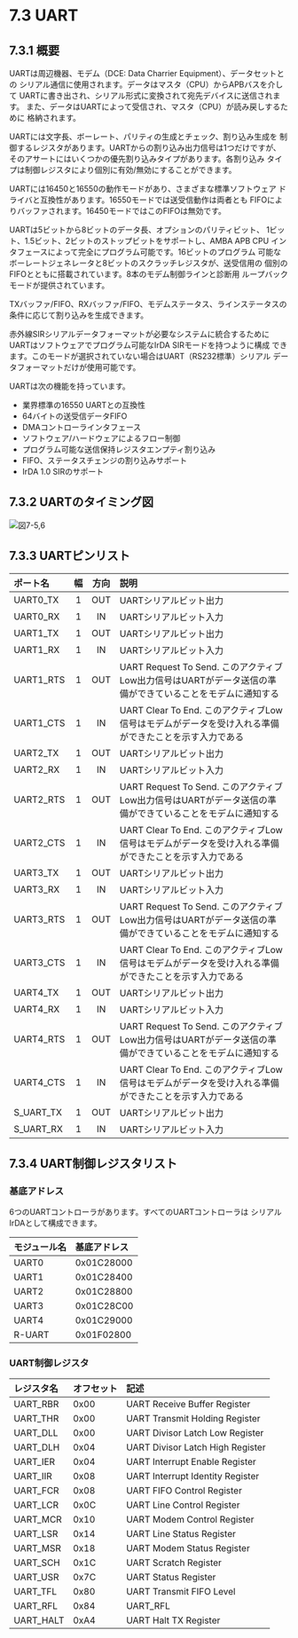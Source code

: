 # 7.3 UART

## 7.3.1 概要

UARTは周辺機器、モデム（DCE: Data Charrier Equipment）、データセットとの
シリアル通信に使用されます。データはマスタ（CPU）からAPBバスを介して
UARTに書き出され、シリアル形式に変換されて宛先デバイスに送信されます。
また、データはUARTによって受信され、マスタ（CPU）が読み戻しするために
格納されます。

UARTには文字長、ボーレート、パリティの生成とチェック、割り込み生成を
制御するレジスタがあります。UARTからの割り込み出力信号は1つだけですが、
そのアサートにはいくつかの優先割り込みタイプがあります。各割り込み
タイプは制御レジスタにより個別に有効/無効にすることができます。

UARTには16450と16550の動作モードがあり、さまざまな標準ソフトウェア
ドライバと互換性があります。16550モードでは送受信動作は両者とも
FIFOによりバッファされます。16450モードではこのFIFOは無効です。

UARTは5ビットから8ビットのデータ長、オプションのパリティビット、
1ビット、1.5ビット、2ビットのストップビットをサポートし、AMBA APB CPU
インタフェースによって完全にプログラム可能です。16ビットのプログラム
可能なボーレートジェネレータと8ビットのスクラッチレジスタが、送受信用の
個別のFIFOとともに搭載されています。8本のモデム制御ラインと診断用
ループバックモードが提供されています。

TXバッファ/FIFO、RXバッファ/FIFO、モデムステータス、ラインステータスの
条件に応じて割り込みを生成できます。

赤外線SIRシリアルデータフォーマットが必要なシステムに統合するために
UARTはソフトウェアでプログラム可能なIrDA SIRモードを持つように構成
できます。このモードが選択されていない場合はUART（RS232標準）シリアル
データフォーマットだけが使用可能です。

UARTは次の機能を持っています。

- 業界標準の16550 UARTとの互換性
- 64バイトの送受信データFIFO
- DMAコントローラインタフェース
- ソフトウェア/ハードウェアによるフロー制御
- プログラム可能な送信保持レジスタエンプティ割り込み
- FIFO、ステータスチェンジの割り込みサポート
- IrDA 1.0 SIRのサポート

## 7.3.2 UARTのタイミング図

![図7-5,6](img/fig-7.fig7-5.6.png)

## 7.3.3 UARTピンリスト

| ポート名 | 幅 | 方向 | 説明 |
|:---------|:--:|:----:|:-----|
| UART0_TX | 1 | OUT | UARTシリアルビット出力 |
| UART0_RX | 1 | IN | UARTシリアルビット入力 |
| UART1_TX | 1 | OUT | UARTシリアルビット出力 |
| UART1_RX | 1 | IN | UARTシリアルビット入力 |
| UART1_RTS | 1 | OUT | UART Request To Send. このアクティブLow出力信号はUARTがデータ送信の準備ができていることをモデムに通知する |
| UART1_CTS | 1 | IN | UART Clear To End. このアクティブLow信号はモデムがデータを受け入れる準備ができたことを示す入力である |
| UART2_TX | 1 | OUT | UARTシリアルビット出力 |
| UART2_RX | 1 | IN | UARTシリアルビット入力 |
| UART2_RTS | 1 | OUT | UART Request To Send. このアクティブLow出力信号はUARTがデータ送信の準備ができていることをモデムに通知する |
| UART2_CTS | 1 | IN | UART Clear To End. このアクティブLow信号はモデムがデータを受け入れる準備ができたことを示す入力である |
| UART3_TX | 1 | OUT | UARTシリアルビット出力 |
| UART3_RX | 1 | IN | UARTシリアルビット入力 |
| UART3_RTS | 1 | OUT | UART Request To Send. このアクティブLow出力信号はUARTがデータ送信の準備ができていることをモデムに通知する |
| UART3_CTS | 1 | IN | UART Clear To End. このアクティブLow信号はモデムがデータを受け入れる準備ができたことを示す入力である |
| UART4_TX | 1 | OUT | UARTシリアルビット出力 |
| UART4_RX | 1 | IN | UARTシリアルビット入力 |
| UART4_RTS | 1 | OUT | UART Request To Send. このアクティブLow出力信号はUARTがデータ送信の準備ができていることをモデムに通知する |
| UART4_CTS | 1 | IN | UART Clear To End. このアクティブLow信号はモデムがデータを受け入れる準備ができたことを示す入力である |
| S_UART_TX | 1 | OUT | UARTシリアルビット出力 |
| S_UART_RX | 1  | IN | UARTシリアルビット入力 |

## 7.3.4  UART制御レジスタリスト

### 基底アドレス

6つのUARTコントローラがあります。すべてのUARTコントローラは
シリアルIrDAとして構成できます。

| モジュール名 | 基底アドレス |
|:-------------|:---------------|
| UART0 | 0x01C28000 |
| UART1 | 0x01C28400 |
| UART2 | 0x01C28800 |
| UART3 | 0x01C28C00 |
| UART4 | 0x01C29000 |
| R-UART | 0x01F02800 |

###  UART制御レジスタ

| レジスタ名 | オフセット | 記述 |
|:-----------|:-----------|:-----|
| UART_RBR | 0x00 | UART Receive Buffer Register |
| UART_THR | 0x00 | UART Transmit Holding Register |
| UART_DLL | 0x00 | UART Divisor Latch Low Register |
| UART_DLH | 0x04 | UART Divisor Latch High Register |
| UART_IER | 0x04 | UART Interrupt Enable Register |
| UART_IIR | 0x08 | UART Interrupt Identity Register |
| UART_FCR | 0x08 | UART FIFO Control Register |
| UART_LCR | 0x0C | UART Line Control Register |
| UART_MCR | 0x10 | UART Modem Control Register |
| UART_LSR | 0x14 | UART Line Status Register |
| UART_MSR | 0x18 | UART Modem Status Register |
| UART_SCH | 0x1C | UART Scratch Register |
| UART_USR | 0x7C | UART Status Register |
| UART_TFL | 0x80 | UART Transmit FIFO Level |
| UART_RFL | 0x84 | UART_RFL |
| UART_HALT | 0xA4 | UART Halt TX Register |
